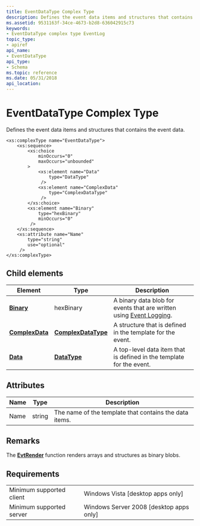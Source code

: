 ```yaml
---
title: EventDataType Complex Type
description: Defines the event data items and structures that contains the event data.
ms.assetid: 9531163f-34ce-4673-b2d8-636042915c73
keywords:
- EventDataType complex type EventLog
topic_type:
- apiref
api_name:
- EventDataType
api_type:
- Schema
ms.topic: reference
ms.date: 05/31/2018
api_location: 
---
```


# EventDataType Complex Type

Defines the event data items and structures that contains the event data.

``` syntax
<xs:complexType name="EventDataType">
    <xs:sequence>
        <xs:choice
            minOccurs="0"
            maxOccurs="unbounded"
        >
            <xs:element name="Data"
                type="DataType"
             />
            <xs:element name="ComplexData"
                type="ComplexDataType"
             />
        </xs:choice>
        <xs:element name="Binary"
            type="hexBinary"
            minOccurs="0"
         />
    </xs:sequence>
    <xs:attribute name="Name"
        type="string"
        use="optional"
     />
</xs:complexType>
```

## Child elements



| Element                                                              | Type                                                               | Description                                                                                          |
|----------------------------------------------------------------------|--------------------------------------------------------------------|------------------------------------------------------------------------------------------------------|
| [**Binary**](eventschema-binary-eventdatatype-element.md)           | hexBinary                                                          | A binary data blob for events that are written using [Event Logging](/windows/desktop/EventLog/event-logging).<br/> |
| [**ComplexData**](eventschema-complexdata-eventdatatype-element.md) | [**ComplexDataType**](eventschema-complexdatatype-complextype.md) | A structure that is defined in the template for the event.<br/>                                |
| [**Data**](eventschema-data-eventdatatype-element.md)               | [**DataType**](eventschema-datafieldtype-complextype.md)          | A top-level data item that is defined in the template for the event.<br/>                      |



## Attributes



| Name | Type   | Description                                                       |
|------|--------|-------------------------------------------------------------------|
| Name | string | The name of the template that contains the data items.<br/> |



## Remarks

The [**EvtRender**](/windows/desktop/api/WinEvt/nf-winevt-evtrender) function renders arrays and structures as binary blobs.

## Requirements



|                                     |                                                      |
|-------------------------------------|------------------------------------------------------|
| Minimum supported client<br/> | Windows Vista \[desktop apps only\]<br/>       |
| Minimum supported server<br/> | Windows Server 2008 \[desktop apps only\]<br/> |



 

